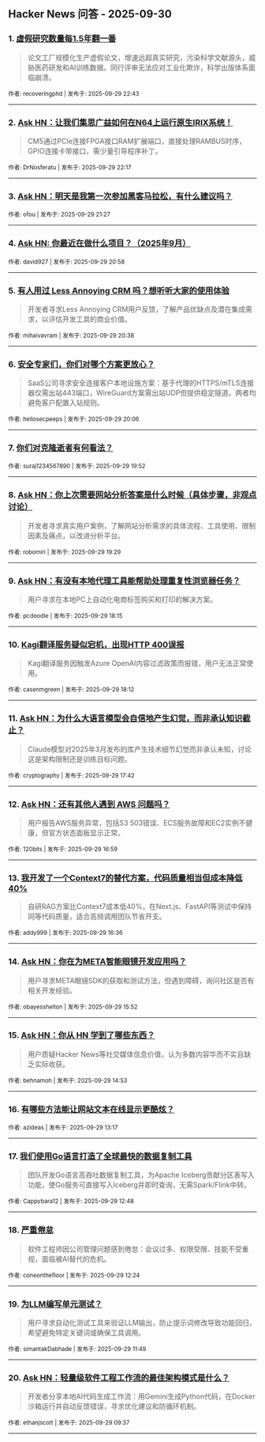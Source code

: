 ## Hacker News 问答 - 2025-09-30


### 1. [虚假研究数量每1.5年翻一番](https://news.ycombinator.com/item?id=45419767)
> 论文工厂规模化生产虚假论文，增速远超真实研究，污染科学文献源头，威胁医药研发和AI训练数据。同行评审无法应对工业化欺诈，科学出版体系面临崩溃。

<sub>作者: recoveringphd | 发布于: 2025-09-29 22:43</sub>

---

### 2. [Ask HN：让我们集思广益如何在N64上运行原生IRIX系统！](https://news.ycombinator.com/item?id=45419498)
> CM5通过PCIe连接FPGA接口RAM扩展端口，直接处理RAMBUS时序，GPIO连接卡带接口，需少量引导程序补丁。

<sub>作者: DrNosferatu | 发布于: 2025-09-29 22:17</sub>

---

### 3. [Ask HN：明天是我第一次参加黑客马拉松，有什么建议吗？](https://news.ycombinator.com/item?id=45418967)

<sub>作者: ofou | 发布于: 2025-09-29 21:27</sub>

---

### 4. [Ask HN: 你最近在做什么项目？（2025年9月）](https://news.ycombinator.com/item?id=45418675)

<sub>作者: david927 | 发布于: 2025-09-29 20:58</sub>

---

### 5. [有人用过 Less Annoying CRM 吗？想听听大家的使用体验](https://news.ycombinator.com/item?id=45418482)
> 开发者寻求Less Annoying CRM用户反馈，了解产品优缺点及潜在集成需求，以评估开发工具的商业价值。

<sub>作者: mihaivavram | 发布于: 2025-09-29 20:38</sub>

---

### 6. [安全专家们，你们对哪个方案更放心？](https://news.ycombinator.com/item?id=45418139)
> SaaS公司寻求安全连接客户本地设施方案：基于代理的HTTPS/mTLS连接器仅需出站443端口，WireGuard方案需出站UDP但提供稳定隧道。两者均避免客户配置入站规则。

<sub>作者: hellosecpeeps | 发布于: 2025-09-29 20:06</sub>

---

### 7. [你们对克隆逝者有何看法？](https://news.ycombinator.com/item?id=45417979)

<sub>作者: suraj1234567890 | 发布于: 2025-09-29 19:52</sub>

---

### 8. [Ask HN：你上次需要网站分析答案是什么时候（具体步骤，非观点讨论）](https://news.ycombinator.com/item?id=45417744)
> 开发者寻求真实用户案例，了解网站分析需求的具体流程、工具使用、限制因素及痛点，以改进分析平台。

<sub>作者: robomiri | 发布于: 2025-09-29 19:29</sub>

---

### 9. [Ask HN：有没有本地代理工具能帮助处理重复性浏览器任务？](https://news.ycombinator.com/item?id=45416971)
> 用户寻求在本地PC上自动化电商标签购买和打印的解决方案。

<sub>作者: pcdoodle | 发布于: 2025-09-29 18:15</sub>

---

### 10. [Kagi翻译服务疑似宕机，出现HTTP 400误报](https://news.ycombinator.com/item?id=45416935)
> Kagi翻译服务因触发Azure OpenAI内容过滤政策而报错，用户无法正常使用。

<sub>作者: casenmgreen | 发布于: 2025-09-29 18:12</sub>

---

### 11. [Ask HN：为什么大语言模型会自信地产生幻觉，而非承认知识截止？](https://news.ycombinator.com/item?id=45416593)
> Claude模型对2025年3月发布的库产生技术细节幻觉而非承认未知，讨论这是架构限制还是训练目标问题。

<sub>作者: cryptography | 发布于: 2025-09-29 17:42</sub>

---

### 12. [Ask HN：还有其他人遇到 AWS 问题吗？](https://news.ycombinator.com/item?id=45416067)
> 用户报告AWS服务异常，包括S3 503错误、ECS服务故障和EC2实例不健康，但官方状态面板显示正常。

<sub>作者: 120bits | 发布于: 2025-09-29 16:59</sub>

---

### 13. [我开发了一个Context7的替代方案，代码质量相当但成本降低40%](https://news.ycombinator.com/item?id=45415774)
> 自研RAG方案比Context7成本低40%，在Next.js、FastAPI等测试中保持同等代码质量，适合高频调用团队节省开支。

<sub>作者: addy999 | 发布于: 2025-09-29 16:36</sub>

---

### 14. [Ask HN：你在为META智能眼镜开发应用吗？](https://news.ycombinator.com/item?id=45415305)
> 用户寻求META眼镜SDK的获取和测试方法，但遇到障碍，询问社区是否有相关开发经验。

<sub>作者: obayesshelton | 发布于: 2025-09-29 15:52</sub>

---

### 15. [Ask HN：你从 HN 学到了哪些东西？](https://news.ycombinator.com/item?id=45414579)
> 用户质疑Hacker News等社交媒体信息价值，认为多数内容华而不实且缺乏实际收获。

<sub>作者: behnamoh | 发布于: 2025-09-29 14:53</sub>

---

### 16. [有哪些方法能让网站文本在线显示更酷炫？](https://news.ycombinator.com/item?id=45413372)

<sub>作者: azideas | 发布于: 2025-09-29 13:17</sub>

---

### 17. [我们使用Go语言打造了全球最快的数据复制工具](https://news.ycombinator.com/item?id=45413064)
> 团队开发Go语言高吞吐数据复制工具，为Apache Iceberg贡献分区表写入功能，使Go服务可直接写入Iceberg并即时查询，无需Spark/Flink中转。

<sub>作者: Cappybara12 | 发布于: 2025-09-29 12:48</sub>

---

### 18. [严重倦怠](https://news.ycombinator.com/item?id=45412815)
> 软件工程师因公司管理问题感到倦怠：会议过多、权限受限、技能不受重视，面临被AI替代的危机。

<sub>作者: coneonthefloor | 发布于: 2025-09-29 12:24</sub>

---

### 19. [为LLM编写单元测试？](https://news.ycombinator.com/item?id=45412543)
> 用户寻求自动化测试工具来验证LLM输出，防止提示词修改导致功能回归，希望避免特定关键词或确保工具调用。

<sub>作者: simantakDabhade | 发布于: 2025-09-29 11:49</sub>

---

### 20. [Ask HN：轻量级软件工程工作流的最佳架构模式是什么？](https://news.ycombinator.com/item?id=45411843)
> 开发者分享本地AI代码生成工作流：用Gemini生成Python代码，在Docker沙箱运行并自动反馈错误，寻求优化建议和防循环机制。

<sub>作者: ethanjscott | 发布于: 2025-09-29 09:37</sub>

---
